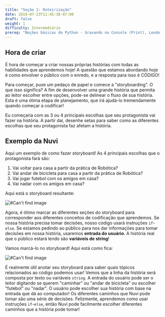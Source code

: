 ```yaml
---
title: "Seção 1: Roteirização"
date: 2019-07-23T11:45:38-07:00
draft: false
weight: 1
difficulty: Intermediário
prereq: "Noções básicas de Python - Gravando no Console (Print), Lendo do Console, Strings, Variáveis, Instruções condicionais"
---
```


## Hora de criar

É hora de começar a criar nossas próprias histórias com todas as habilidades que aprendemos hoje! A questão que estamos abordando hoje é como envolver o público com o enredo, e a resposta para isso é CÓDIGO!

Para começar, puxe um pedaço de papel e comece a "storyboarding". O que isso significa? A fim de desenvolver uma grande história que permita ao leitor escolher entre opções, pode-se delinear o fluxo de sua história. Esta é uma ótima etapa de planejamento, que irá ajudá-lo tremendamente quando começar a codificar!

Eu começaria com as 3 ou 4 principais escolhas que seu protagonista vai fazer na história. A partir daí, desenhe setas para saber como as diferentes escolhas que seu protagonista faz afetam a história.


## Exemplo da Nuvi

Aqui um exemplo de como fazer storyboard!
As 4 principais escolhas que o protagonista fará são:

1. Vai voltar para casa a partir da prática de Robótica?
2. Vai andar de bicicleta para casa a partir da prática de Robótica?
3. Vai jogar futebol com os amigos em casa?
4. Vai nadar com os amigos em casa?

Aqui está o storyboard resultante:

![#Can't find image](../img/story.png)

Agora, é ótimo marcar as diferentes seções do storyboard para corresponder aos diferentes conceitos de codificação que aprendemos. Se nossa história precisa tomar decisões, nosso código usará instruções `if`-`else`. Se estamos pedindo ao público para nos dar informações para tomar decisões em nossa história, usaremos **entrada do usuário**. A história real que o público estará lendo são **variáveis de string**!

Vamos marcá-lo no storyboard! Aqui está como fica:

![#Can't find image](../img/annotated.png)

É realmente útil anotar seu storyboard para saber quais tópicos relacionados ao código podemos usar! Vemos que a linha da história será composta por texto ou variáveis `string`. A entrada do usuário pode ser o leitor digitando se querem "caminhar" ou "andar de bicicleta" ou escolher "futebol" ou "nadar". O usuário pode escolher sua história com base na entrada que dá ao computador! Os diferentes caminhos que Nuvi pode tomar são uma série de decisões. Felizmente, aprendemos como usar instruções `if`-`else`, então Nuvi pode facilmente escolher diferentes caminhos que a história pode tomar!

